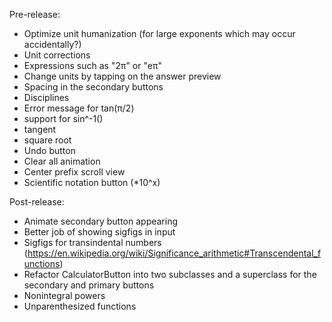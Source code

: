 Pre-release:
- Optimize unit humanization (for large exponents which may occur accidentally?)
- Unit corrections
- Expressions such as "2π" or "eπ"
- Change units by tapping on the answer preview
- Spacing in the secondary buttons
- Disciplines
- Error message for tan(π/2)
- support for sin^-1()
- tangent
- square root
- Undo button
- Clear all animation
- Center prefix scroll view
- Scientific notation button (*10^x)

Post-release:
- Animate secondary button appearing
- Better job of showing sigfigs in input
- Sigfigs for transindental numbers (https://en.wikipedia.org/wiki/Significance_arithmetic#Transcendental_functions)
- Refactor CalculatorButton into two subclasses and a superclass for the secondary and primary buttons
- Nonintegral powers
- Unparenthesized functions